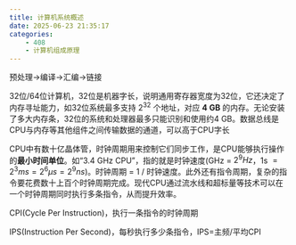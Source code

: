 ```yaml
---
title: 计算机系统概述
date: 2025-06-23 21:35:17
categories:
    - 408
    - 计算机组成原理
---
```


预处理->编译->汇编->链接

32位/64位计算机，32位是机器字长，说明通用寄存器宽度为32位，它还决定了内存寻址能力，如32位系统最多支持 $2^{32}$ 个地址，对应 **4 GB** 的内存。无论安装了多大内存条，32位的系统和处理器最多只能识别和使用约4 GB。数据总线是CPU与内存等其他组件之间传输数据的通道，可以高于CPU字长

CPU中有数十亿晶体管，时钟周期用来控制它们同步工作，是CPU能够执行操作的**最小时间单位**。如“3.4 GHz CPU”，指的就是时钟速度(GHz = $2^{9}Hz$，1s $= 2^{3}ms = 2^{6}μs = 2^{9}ns$)。时钟周期 = 1 / 时钟速度。此外还有指令周期，复杂的指令要花费数十上百个时钟周期完成。现代CPU通过流水线和超标量等技术可以在一个时钟周期同时执行多条指令，从而提升效率。

CPI(Cycle Per Instruction)，执行一条指令的时钟周期

IPS(Instruction Per Second)，每秒执行多少条指令，IPS=主频/平均CPI

